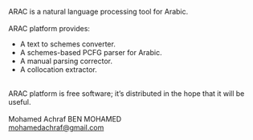 ARAC is a natural language processing tool for Arabic.   <br /> <br /> 
ARAC platform provides: 
-	A text to schemes converter.   <br /> 
-	A schemes-based PCFG parser for Arabic.   <br /> 
-	A manual parsing corrector.   <br /> 
-	A collocation extractor.   <br /> <br /> 

ARAC platform is free software; it’s distributed in the hope that it will be useful.   <br />  <br /> 
Mohamed Achraf BEN MOHAMED   <br /> 
mohamedachraf@gmail.com
